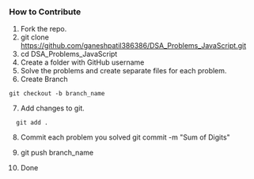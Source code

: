 ### How to Contribute

1. Fork the repo.
2. git clone https://github.com/ganeshpatil386386/DSA_Problems_JavaScript.git
3. cd DSA_Problems_JavaScript
4. Create a folder with GitHub username
5. Solve the problems and create separate files for each problem.
6. Create Branch

```
git checkout -b branch_name
```

7. Add changes to git.

```
  git add .
```

8. Commit each problem you solved
   git commit -m "Sum of Digits"

9. git push branch_name
10. Done

